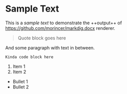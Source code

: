 ﻿# Sample Text

This is a _sample text_ to demonstrate the ++output++ of <https://github.com/morincer/markdig.docx> renderer.

> Quote block goes here

And some paragraph with text in between.

```
Kinda code block here
```

1. Item 1
2. Item 2

* Bullet 1
* Bullet 2